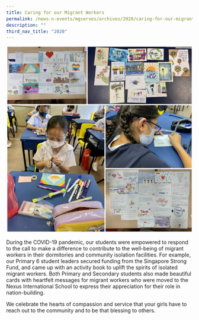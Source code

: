 ```yaml
---
title: Caring for our Migrant Workers
permalink: /news-n-events/mgserves/archives/2020/caring-for-our-migrant-workers/
description: ""
third_nav_title: "2020"
---
```

![](/images/200707%20Migrant%20workers.jpg)

During the COVID-19 pandemic, our students were empowered to respond to the call to make a difference to contribute to the well-being of migrant workers in their dormitories and community isolation facilities. For example, our Primary 6 student leaders secured funding from the Singapore Strong Fund, and came up with an activity book to uplift the spirits of isolated migrant workers. Both Primary and Secondary students also made beautiful cards with heartfelt messages for migrant workers who were moved to the Nexus International School to express their appreciation for their role in nation-building. 

  

We celebrate the hearts of compassion and service that your girls have to reach out to the community and to be that blessing to others.

